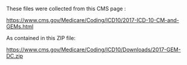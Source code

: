 These files were collected from this CMS page : 

https://www.cms.gov/Medicare/Coding/ICD10/2017-ICD-10-CM-and-GEMs.html

As contained in this ZIP file:

https://www.cms.gov/Medicare/Coding/ICD10/Downloads/2017-GEM-DC.zip